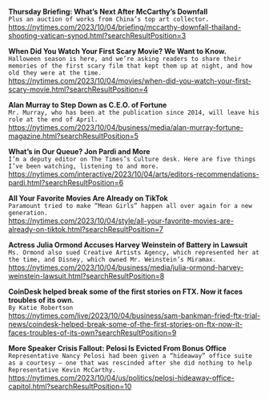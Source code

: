 **Thursday Briefing: What’s Next After McCarthy’s Downfall**\
`Plus an auction of works from China’s top art collector.`\
https://nytimes.com/2023/10/04/briefing/mccarthy-downfall-thailand-shooting-vatican-synod.html?searchResultPosition=3

**When Did You Watch Your First Scary Movie? We Want to Know.**\
`Halloween season is here, and we’re asking readers to share their memories of the first scary film that kept them up at night, and how old they were at the time.`\
https://nytimes.com/2023/10/04/movies/when-did-you-watch-your-first-scary-movie.html?searchResultPosition=4

**Alan Murray to Step Down as C.E.O. of Fortune**\
`Mr. Murray, who has been at the publication since 2014, will leave his role at the end of April.`\
https://nytimes.com/2023/10/04/business/media/alan-murray-fortune-magazine.html?searchResultPosition=5

**What’s in Our Queue? Jon Pardi and More**\
`I’m a deputy editor on The Times’s Culture desk. Here are five things I’ve been watching, listening to and more.`\
https://nytimes.com/interactive/2023/10/04/arts/editors-recommendations-pardi.html?searchResultPosition=6

**All Your Favorite Movies Are Already on TikTok**\
`Paramount tried to make “Mean Girls” happen all over again for a new generation.`\
https://nytimes.com/2023/10/04/style/all-your-favorite-movies-are-already-on-tiktok.html?searchResultPosition=7

**Actress Julia Ormond Accuses Harvey Weinstein of Battery in Lawsuit**\
`Ms. Ormond also sued Creative Artists Agency, which represented her at the time, and Disney, which owned Mr. Weinstein’s Miramax.`\
https://nytimes.com/2023/10/04/business/media/julia-ormond-harvey-weinstein-lawsuit.html?searchResultPosition=8

**CoinDesk helped break some of the first stories on FTX. Now it faces troubles of its own.**\
`By Katie Robertson`\
https://nytimes.com/live/2023/10/04/business/sam-bankman-fried-ftx-trial-news/coindesk-helped-break-some-of-the-first-stories-on-ftx-now-it-faces-troubles-of-its-own?searchResultPosition=9

**More Speaker Crisis Fallout: Pelosi Is Evicted From Bonus Office**\
`Representative Nancy Pelosi had been given a “hideaway” office suite as a courtesy — one that was rescinded after she did nothing to help Representative Kevin McCarthy.`\
https://nytimes.com/2023/10/04/us/politics/pelosi-hideaway-office-capitol.html?searchResultPosition=10

